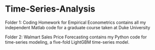 # Time-Series-Analysis
Folder 1: Coding Homework for Empirical Econometrics contains all my independent Matlab code for a graduate course taken at Duke University

Folder 2: Walmart Sales Price Forecasting contains my Python code for time-series modeling, a five-fold LightGBM time-series model.
